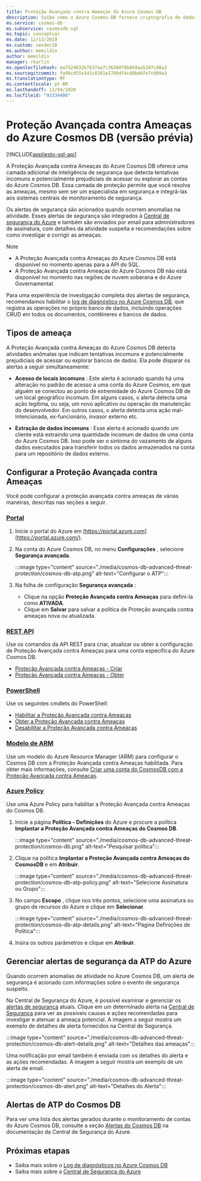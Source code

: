 ```yaml
---
title: Proteção Avançada contra Ameaças do Azure Cosmos DB
description: Saiba como o Azure Cosmos DB fornece criptografia de dados em repouso e como ela é implementada.
ms.service: cosmos-db
ms.subservice: cosmosdb-sql
ms.topic: conceptual
ms.date: 12/13/2019
ms.custom: seodec18
ms.author: memildin
author: memildin
manager: rkarlin
ms.openlocfilehash: ea7524b32b7637aa7c36308f8b869aa5207c08a2
ms.sourcegitcommit: fa90cd55e341c8201e3789df4cd8bd6fe7c809a3
ms.translationtype: MT
ms.contentlocale: pt-BR
ms.lasthandoff: 11/04/2020
ms.locfileid: "93334400"
---
```

# <a name="advanced-threat-protection-for-azure-cosmos-db-preview"></a>Proteção Avançada contra Ameaças do Azure Cosmos DB (versão prévia)
[!INCLUDE[appliesto-sql-api](includes/appliesto-sql-api.md)]

A Proteção Avançada contra Ameaças do Azure Cosmos DB oferece uma camada adicional de inteligência de segurança que detecta tentativas incomuns e potencialmente prejudiciais de acessar ou explorar as contas do Azure Cosmos DB. Essa camada de proteção permite que você resolva as ameaças, mesmo sem ser um especialista em segurança e integrá-las aos sistemas centrais de monitoramento de segurança.

Os alertas de segurança são acionados quando ocorrem anomalias na atividade. Esses alertas de segurança são integrados à [Central de segurança do Azure](https://azure.microsoft.com/services/security-center/) e também são enviados por email para administradores de assinatura, com detalhes da atividade suspeita e recomendações sobre como investigar e corrigir as ameaças.

> [!NOTE]
>
> * A Proteção Avançada contra Ameaças do Azure Cosmos DB está disponível no momento apenas para a API do SQL.
> * A Proteção Avançada contra Ameaças do Azure Cosmos DB não está disponível no momento nas regiões de nuvem soberana e do Azure Governamental.

Para uma experiência de investigação completa dos alertas de segurança, recomendamos habilitar o [log de diagnóstico no Azure Cosmos DB](./monitor-cosmos-db.md), que registra as operações no próprio banco de dados, incluindo operações CRUD em todos os documentos, contêineres e bancos de dados.

## <a name="threat-types"></a>Tipos de ameaça

A Proteção Avançada contra Ameaças do Azure Cosmos DB detecta atividades anômalas que indicam tentativas incomuns e potencialmente prejudiciais de acessar ou explorar bancos de dados. Ela pode disparar os alertas a seguir simultaneamente:

- **Acesso de locais incomuns** : Este alerta é acionado quando há uma alteração no padrão de acesso a uma conta do Azure Cosmos, em que alguém se conectou ao ponto de extremidade do Azure Cosmos DB de um local geográfico incomum. Em alguns casos, o alerta detecta uma ação legítima, ou seja, um novo aplicativo ou operação de manutenção do desenvolvedor. Em outros casos, o alerta detecta uma ação mal-intencionada, ex-funcionário, invasor externo etc.

- **Extração de dados incomuns** : Esse alerta é acionado quando um cliente está extraindo uma quantidade incomum de dados de uma conta do Azure Cosmos DB. Isso pode ser o sintoma do vazamento de alguns dados executados para transferir todos os dados armazenados na conta para um repositório de dados externo.



## <a name="configure-advanced-threat-protection"></a>Configurar a Proteção Avançada contra Ameaças

Você pode configurar a proteção avançada contra ameaças de várias maneiras, descritas nas seções a seguir.

### <a name="portal"></a>[Portal](#tab/azure-portal)

1. Inicie o portal do Azure em [https://portal.azure.com](https://portal.azure.com/).

2. Na conta do Azure Cosmos DB, no menu **Configurações** , selecione **Segurança avançada**.

    :::image type="content" source="./media/cosmos-db-advanced-threat-protection/cosmos-db-atp.png" alt-text="Configurar o ATP":::

3. Na folha de configuração **Segurança avançada** :

    * Clique na opção **Proteção Avançada contra Ameaças** para defini-la como **ATIVADA**.
    * Clique em **Salvar** para salvar a política de Proteção avançada contra ameaças nova ou atualizada.   

### <a name="rest-api"></a>[REST API](#tab/rest-api)

Use os comandos da API REST para criar, atualizar ou obter a configuração de Proteção Avançada contra Ameaças para uma conta específica do Azure Cosmos DB.

* [Proteção Avançada contra Ameaças - Criar](/rest/api/securitycenter/advancedthreatprotection/create)
* [Proteção Avançada contra Ameaças - Obter](/rest/api/securitycenter/advancedthreatprotection/get)

### <a name="powershell"></a>[PowerShell](#tab/azure-powershell)

Use os seguintes cmdlets do PowerShell:

* [Habilitar a Proteção Avançada contra Ameaças](/powershell/module/az.security/enable-azsecurityadvancedthreatprotection?viewFallbackFrom=azps-2.4.0)
* [Obter a Proteção Avançada contra Ameaças](/powershell/module/az.security/get-azsecurityadvancedthreatprotection?viewFallbackFrom=azps-2.4.0)
* [Desabilitar a Proteção Avançada contra Ameaças](/powershell/module/az.security/disable-azsecurityadvancedthreatprotection?viewFallbackFrom=azps-2.4.0)

### <a name="arm-template"></a>[Modelo de ARM](#tab/arm-template)

Use um modelo do Azure Resource Manager (ARM) para configurar o Cosmos DB com a Proteção Avançada contra Ameaças habilitada.
Para obter mais informações, consulte [Criar uma conta do CosmosDB com a Proteção Avançada contra Ameaças](https://azure.microsoft.com/resources/templates/201-cosmosdb-advanced-threat-protection-create-account/).

### <a name="azure-policy"></a>[Azure Policy](#tab/azure-policy)

Use uma Azure Policy para habilitar a Proteção Avançada contra Ameaças do Cosmos DB.

1. Inicie a página **Política - Definições** do Azure e procure a política **Implantar a Proteção Avançada contra Ameaças do Cosmos DB**.

    :::image type="content" source="./media/cosmos-db-advanced-threat-protection/cosmos-db.png" alt-text="Pesquisar política"::: 

1. Clique na política **Implantar a Proteção Avançada contra Ameaças do CosmosDB** e em **Atribuir**.

    :::image type="content" source="./media/cosmos-db-advanced-threat-protection/cosmos-db-atp-policy.png" alt-text="Selecione Assinatura ou Grupo":::


1. No campo **Escopo** , clique nos três pontos, selecione uma assinatura ou grupo de recursos do Azure e clique em **Selecionar**.

    :::image type="content" source="./media/cosmos-db-advanced-threat-protection/cosmos-db-atp-details.png" alt-text="Página Definições de Política":::


1. Insira os outros parâmetros e clique em **Atribuir**.




## <a name="manage-atp-security-alerts"></a>Gerenciar alertas de segurança da ATP do Azure

Quando ocorrem anomalias de atividade no Azure Cosmos DB, um alerta de segurança é acionado com informações sobre o evento de segurança suspeito. 

 Na Central de Segurança do Azure, é possível examinar e gerenciar os [alertas de segurança](../security-center/security-center-alerts-overview.md) atuais.  Clique em um determinado alerta na [Central de Segurança](https://ms.portal.azure.com/#blade/Microsoft_Azure_Security/SecurityMenuBlade/0) para ver as possíveis causas e ações recomendadas para investigar e atenuar a ameaça potencial. A imagem a seguir mostra um exemplo de detalhes de alerta fornecidos na Central de Segurança.

 :::image type="content" source="./media/cosmos-db-advanced-threat-protection/cosmos-db-alert-details.png" alt-text="Detalhes das ameaças":::

Uma notificação por email também é enviada com os detalhes do alerta e as ações recomendadas. A imagem a seguir mostra um exemplo de um alerta de email.

 :::image type="content" source="./media/cosmos-db-advanced-threat-protection/cosmos-db-alert.png" alt-text="Detalhes do Alerta":::

## <a name="cosmos-db-atp-alerts"></a>Alertas de ATP do Cosmos DB

 Para ver uma lista dos alertas gerados durante o monitoramento de contas do Azure Cosmos DB, consulte a seção [Alertas do Cosmos DB](../security-center/alerts-reference.md#alerts-azurecosmos) na documentação da Central de Segurança do Azure.

## <a name="next-steps"></a>Próximas etapas

* Saiba mais sobre o [Log de diagnósticos no Azure Cosmos DB](cosmosdb-monitor-resource-logs.md)
* Saiba mais sobre a [Central de Segurança do Azure](../security-center/security-center-introduction.md)